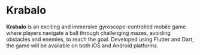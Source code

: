 # Krabalo

**Krabalo** is an exciting and immersive gyroscope-controlled mobile game where players navigate a ball through challenging mazes, avoiding obstacles and enemies, to reach the goal. Developed using Flutter and Dart, the game will be available on both iOS and Android platforms.
